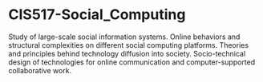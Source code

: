 # CIS517-Social_Computing
Study of large-scale social information systems. Online behaviors and structural complexities on different social computing platforms. Theories and principles behind technology diffusion into society. Socio-technical design of technologies for online communication and computer-supported collaborative work.
